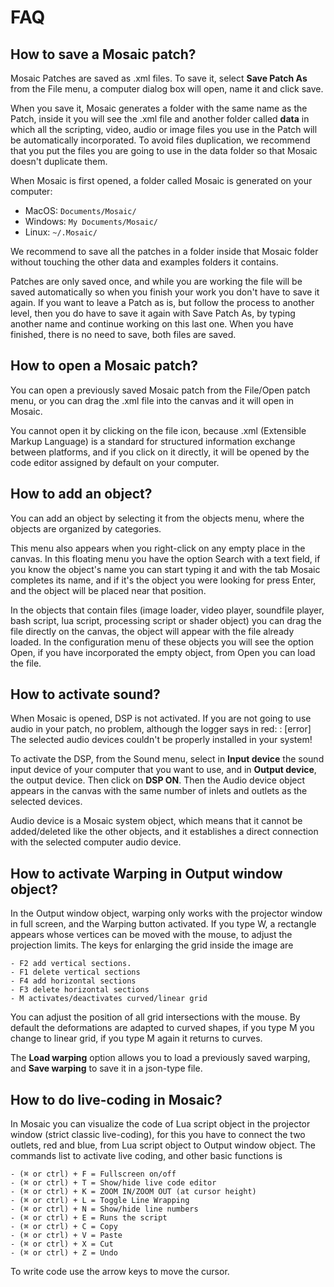 # FAQ

## How to save a Mosaic patch?

Mosaic Patches are saved as .xml files. To save it, select **Save Patch As** from the File menu, a computer dialog box will open, name it and click save.

When you save it, Mosaic generates a folder with the same name as the Patch, inside it you will see the .xml file and another folder called **data** in which all the scripting, video, audio or image files you use in the Patch will be automatically incorporated. To avoid files duplication, we recommend that you put the files you are going to use in the data folder so that Mosaic doesn't duplicate them.

When Mosaic is first opened, a folder called Mosaic is generated on your computer:

- MacOS: `Documents/Mosaic/`
- Windows: `My Documents/Mosaic/`
- Linux: `~/.Mosaic/`

We recommend to save all the patches in a folder inside that Mosaic folder without touching the other data and examples folders it contains.

Patches are only saved once, and while you are working the file will be saved automatically so when you finish your work you don't have to save it again. If you want to leave a Patch as is, but follow the process to another level, then you do have to save it again with Save Patch As, by typing another name and continue working on this last one. When you have finished, there is no need to save, both files are saved.


## How to open a Mosaic patch?

You can open a previously saved Mosaic patch from the File/Open patch menu, or you can drag the .xml file into the canvas and it will open in Mosaic.

You cannot open it by clicking on the file icon, because .xml (Extensible Markup Language) is a standard for structured information exchange between platforms, and if you click on it directly, it will be opened by the code editor assigned by default on your computer.

## How to add an object?

You can add an object by selecting it from the objects menu, where the objects are organized by categories.

This menu also appears when you right-click on any empty place in the canvas. In this floating menu you have the option Search with a text field, if you know the object's name you can start typing it and with the tab Mosaic completes its name, and if it's the object you were looking for press Enter, and the object will be placed near that position.

In the objects that contain files (image loader, video player, soundfile player, bash script, lua script, processing script or shader object) you can drag the file directly on the canvas, the object will appear with the file already loaded. In the configuration menu of these objects you will see the option Open, if you have incorporated the empty object, from Open you can load the file.

## How to activate sound?

When Mosaic is opened, DSP is not activated. If you are not going to use audio in your patch, no problem, although the logger says in red: : [error] The selected audio devices couldn't be properly installed in your system!

To activate the DSP, from the Sound menu, select in **Input device** the sound input device of your computer that you want to use, and in **Output device**, the output device. Then click on **DSP ON**. Then the Audio device object appears in the canvas with the same number of inlets and outlets as the selected devices.

Audio device is a Mosaic system object, which means that it cannot be added/deleted like the other objects, and it establishes a direct connection with the selected computer audio device.

## How to activate Warping in Output window object?

In the Output window object, warping only works with the projector window in full screen, and the Warping button activated. If you type W, a rectangle appears whose vertices can be moved with the mouse, to adjust the projection limits. The keys for enlarging the grid inside the image are


    - F2 add vertical sections.
    - F1 delete vertical sections
    - F4 add horizontal sections
    - F3 delete horizontal sections
    - M activates/deactivates curved/linear grid

You can adjust the position of all grid intersections with the mouse. By default the deformations are adapted to curved shapes, if you type M you change to linear grid, if you type M again it returns to curves.

The **Load warping** option allows you to load a previously saved warping, and **Save warping** to save it in a json-type file.

## How to do live-coding in Mosaic?

In Mosaic you can visualize the code of Lua script object in the projector window (strict classic live-coding), for this you have to connect the two outlets, red and blue, from Lua script object to Output window object. The commands list  to activate live coding, and other basic functions is

```
- (⌘ or ctrl) + F = Fullscreen on/off
- (⌘ or ctrl) + T = Show/hide live code editor
- (⌘ or ctrl) + K = ZOOM IN/ZOOM OUT (at cursor height)
- (⌘ or ctrl) + L = Toggle Line Wrapping
- (⌘ or ctrl) + N = Show/hide line numbers
- (⌘ or ctrl) + E = Runs the script
- (⌘ or ctrl) + C = Copy
- (⌘ or ctrl) + V = Paste
- (⌘ or ctrl) + X = Cut
- (⌘ or ctrl) + Z = Undo
```

To write code use the arrow keys to move the cursor.
